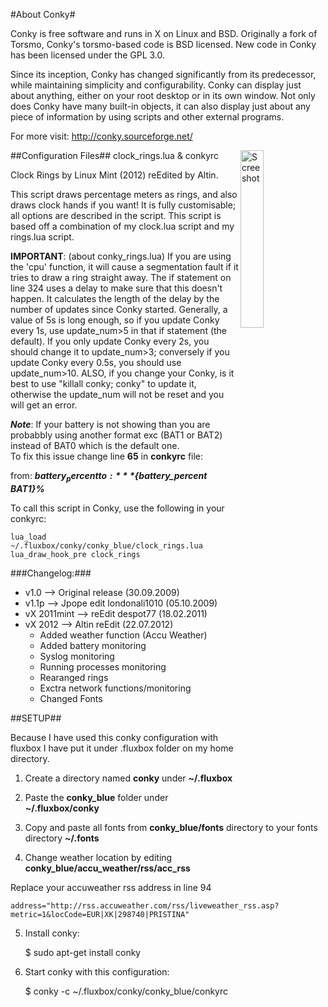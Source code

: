 #About Conky#

Conky is free software and runs in X on Linux and BSD. Originally a fork of Torsmo, Conky's torsmo-based code is BSD licensed. New code in Conky has been licensed under the GPL 3.0.

Since its inception, Conky has changed significantly from its predecessor, while maintaining simplicity and configurability. Conky can display just about anything, either on your root desktop or in its own window. Not only does Conky have many built-in objects, it can also display just about any piece of information by using scripts and other external programs.

For more visit: http://conky.sourceforge.net/

##Configuration Files##
<img src="https://github.com/altinukshini/conky_blue/raw/master/screenshot.png" align="right" width="27%" alt="Screeshot" />
clock_rings.lua & conkyrc

Clock Rings by Linux Mint (2012) reEdited by Altin.

This script draws percentage meters as rings, and also draws clock hands if you want! It is fully customisable; all options are described in the script.
This script is based off a combination of my clock.lua script and my rings.lua script.

**IMPORTANT**: (about conky_rings.lua) If you are using the 'cpu' function, it will cause a segmentation fault if it tries to draw a ring straight away. 
                    The if statement on line 324 uses a delay to make sure that this doesn't happen. 
                    It calculates the length of the delay by the number of updates since Conky started. 
                    Generally, a value of 5s is long enough, so if you update Conky every 1s, 
                    use update_num>5 in that if statement (the default). 
                    If you only update Conky every 2s, you should change it to update_num>3; 
                    conversely if you update Conky every 0.5s, you should use update_num>10. 
                    ALSO, if you change your Conky, is it best to use "killall conky; conky" to update it, 
                    otherwise the update_num will not be reset and you will get an error.

***Note***: If your battery is not showing than you are probabbly using another format exc (BAT1 or BAT2) instead of BAT0 which is the default one.
<br />To fix this issue change line **65** in **conkyrc** file:

from: ***${battery_percent}%***<br />
to: ***${battery_percent BAT1}%***

To call this script in Conky, use the following in your conkyrc:

	lua_load ~/.fluxbox/conky/conky_blue/clock_rings.lua
	lua_draw_hook_pre clock_rings

###Changelog:###
* v1.0 -->  Original release (30.09.2009)
* v1.1p -->   Jpope edit londonali1010 (05.10.2009)
* vX 2011mint --> reEdit despot77 (18.02.2011)
* vX 2012 --> Altin reEdit (22.07.2012)
 	* Added weather function (Accu Weather)
 	* Added battery monitoring
 	* Syslog monitoring
 	* Running processes monitoring
 	* Rearanged rings
 	* Exctra network functions/monitoring
 	* Changed Fonts

##SETUP##

Because I have used this conky configuration with fluxbox I have put it under .fluxbox folder on my home directory.

1) Create a directory named **conky** under **~/.fluxbox**

2) Paste the **conky_blue** folder under **~/.fluxbox/conky**

3) Copy and paste all fonts from **conky_blue/fonts** directory to your fonts directory **~/.fonts**

4) Change weather location by editing **conky_blue/accu_weather/rss/acc_rss**

Replace your accuweather rss address in line 94

	address="http://rss.accuweather.com/rss/liveweather_rss.asp?metric=1&locCode=EUR|XK|298740|PRISTINA"

5) Install conky: 

	$ sudo apt-get install conky

6) Start conky with this configuration:

	$ conky -c ~/.fluxbox/conky/conky_blue/conkyrc
